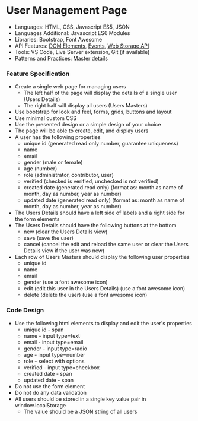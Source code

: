 
# User Management Page

* Languages: HTML, CSS, Javascript ES5, JSON
* Languages Additional: Javascript ES6 Modules
* Libraries: Bootstrap, Font Awesome
* API Features: [DOM Elements](http://codebasecamp.org/docs/Javascript/developer.mozilla.org/en-US/docs/Web/API/Document_Object_Model.html), [Events](http://codebasecamp.org/docs/JavaScript/developer.mozilla.org/en-US/docs/Web/Events.html), [Web Storage API](http://codebasecamp.org/docs/javascript/developer.mozilla.org/en-US/docs/Web/API/Web_Storage_API.html)
* Tools: VS Code, Live Server extension, Git (if available)
* Patterns and Practices: Master details

### Feature Specification

* Create a single web page for managing users
	* The left half of the page will display the details of a single user (Users Details)
	* The right half will display all users (Users Masters)
* Use bootstrap for look and feel, forms, grids, buttons and layout
* Use minimal custom CSS
* Use the presented design or a simple design of your choice
* The page will be able to create, edit, and display users
* A user has the following properties
	* unique id (generated read only number, guarantee uniqueness)
	* name
	* email
	* gender (male or female)
	* age (number)
	* role (administrator, contributor, user)
	* verified (checked is verified, unchecked is not verified)
	* created date (generated read only) (format as: month as name of month, day as number, year as number)
	* updated date (generated read only) (format as: month as name of month, day as number, year as number)
* The Users Details should have a left side of labels and a right side for the form elements
* The Users Details should have the following buttons at the bottom
	* new (clear the Users Details view)
	* save (save the user)
	* cancel (cancel the edit and reload the same user or clear the Users Details view if the user was new)
* Each row of Users Masters should display the following user properties
	* unique id
	* name
	* email
	* gender (use a font awesome icon)
	* edit (edit this user in the Users Details) (use a font awesome icon)
	* delete (delete the user) (use a font awesome icon)

### Code Design

* Use the following html elements to display and edit the user's properties
	* unique id - span
	* name - input type=text
	* email - input type=email
	* gender - input type=radio
	* age - input type=number
	* role - select with options
	* verified - input type=checkbox
	* created date - span
	* updated date - span
* Do not use the form element
* Do not do any data validation
* All users should be stored in a single key value pair in window.localStorage
	* The value should be a JSON string of all users